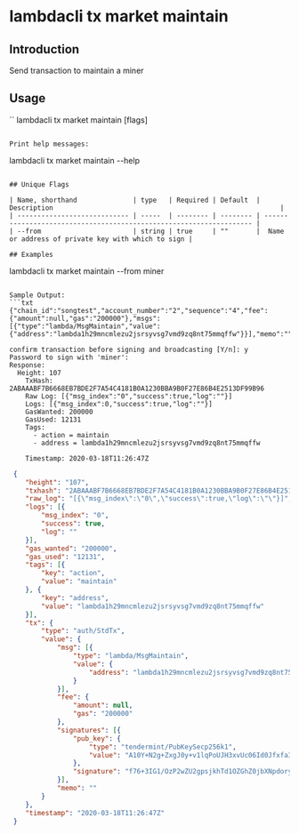 # lambdacli tx market maintain

## Introduction

Send transaction to maintain a miner

## Usage

``
lambdacli tx market maintain [flags]
```

Print help messages:
```
lambdacli tx market maintain --help
```

## Unique Flags

| Name, shorthand              | type   | Required | Default  | Description                                                         |
| ---------------------------- | -----  | -------- | -------- | ------------------------------------------------------------------- | 
| --from                       | string | true     | ""       |  Name or address of private key with which to sign |

## Examples

```
 lambdacli tx market maintain --from miner

```

Sample Output:
```txt
{"chain_id":"songtest","account_number":"2","sequence":"4","fee":{"amount":null,"gas":"200000"},"msgs":[{"type":"lambda/MsgMaintain","value":{"address":"lambda1h29mncmlezu2jsrsyvsg7vmd9zq8nt75mmqffw"}}],"memo":""}

confirm transaction before signing and broadcasting [Y/n]: y
Password to sign with 'miner':
Response:
  Height: 107
    TxHash: 2ABAAABF7B6668EB7BDE2F7A54C4181B0A1230BBA9B0F27E86B4E2513DF99B96
    Raw Log: [{"msg_index":"0","success":true,"log":""}]
    Logs: [{"msg_index":0,"success":true,"log":""}]
    GasWanted: 200000
    GasUsed: 12131
    Tags: 
      - action = maintain
      - address = lambda1h29mncmlezu2jsrsyvsg7vmd9zq8nt75mmqffw
  
    Timestamp: 2020-03-18T11:26:47Z
```

```json
 {
 	"height": "107",
 	"txhash": "2ABAAABF7B6668EB7BDE2F7A54C4181B0A1230BBA9B0F27E86B4E2513DF99B96",
 	"raw_log": "[{\"msg_index\":\"0\",\"success\":true,\"log\":\"\"}]",
 	"logs": [{
 		"msg_index": "0",
 		"success": true,
 		"log": ""
 	}],
 	"gas_wanted": "200000",
 	"gas_used": "12131",
 	"tags": [{
 		"key": "action",
 		"value": "maintain"
 	}, {
 		"key": "address",
 		"value": "lambda1h29mncmlezu2jsrsyvsg7vmd9zq8nt75mmqffw"
 	}],
 	"tx": {
 		"type": "auth/StdTx",
 		"value": {
 			"msg": [{
 				"type": "lambda/MsgMaintain",
 				"value": {
 					"address": "lambda1h29mncmlezu2jsrsyvsg7vmd9zq8nt75mmqffw"
 				}
 			}],
 			"fee": {
 				"amount": null,
 				"gas": "200000"
 			},
 			"signatures": [{
 				"pub_key": {
 					"type": "tendermint/PubKeySecp256k1",
 					"value": "A10Y+N2g+ZxgJ0y+v1lqPoUJH3xvUc06Id0Jfxfa38rM"
 				},
 				"signature": "f76+3IG1/OzP2wZU2gpsjkhTd1OZGhZ0jbXNpdoryC0ahZb9oOns8xxh+3vKJhq7X1qJXkyhJPmQZcIoYjydyg=="
 			}],
 			"memo": ""
 		}
 	},
 	"timestamp": "2020-03-18T11:26:47Z"
 }
```
